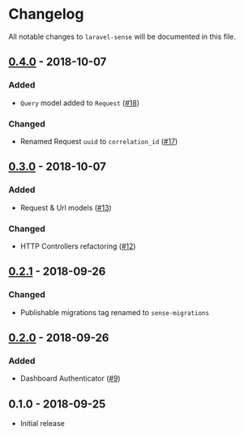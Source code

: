# Changelog

All notable changes to `laravel-sense` will be documented in this file.

## [0.4.0] - 2018-10-07

### Added

- `Query` model added to `Request` ([#18](https://github.com/cybercog/laravel-sense/pull/18)) 

### Changed

- Renamed Request `uuid` to `correlation_id` ([#17](https://github.com/cybercog/laravel-sense/pull/17))

## [0.3.0] - 2018-10-07

### Added

- Request & Url models ([#13](https://github.com/cybercog/laravel-sense/pull/13))

### Changed

- HTTP Controllers refactoring ([#12](https://github.com/cybercog/laravel-sense/pull/12))

## [0.2.1] - 2018-09-26

### Changed

- Publishable migrations tag renamed to `sense-migrations`

## [0.2.0] - 2018-09-26

### Added

- Dashboard Authenticator ([#9](https://github.com/cybercog/laravel-sense/pull/9))

## 0.1.0 - 2018-09-25

- Initial release

[0.4.0]: https://github.com/cybercog/laravel-sense/compare/0.3.0...0.4.0
[0.3.0]: https://github.com/cybercog/laravel-sense/compare/0.2.1...0.3.0
[0.2.1]: https://github.com/cybercog/laravel-sense/compare/0.2.0...0.2.1
[0.2.0]: https://github.com/cybercog/laravel-sense/compare/0.1.0...0.2.0
